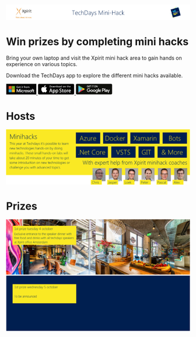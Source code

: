 ![Xpirit TechDays MiniHack Banner](./HackBanner-s.png)

# Win prizes by completing mini hacks
Bring your own laptop and visit the Xpirit mini hack area to gain hands on experience on various topics.

Download the TechDays app to explore the different mini hacks available. 

<a href="https://www.microsoft.com/store/apps/9NBLGGH4TBWD">
<img alt="Microsoft" src="Images/badge-windows-x2.png" height=30>
</a>
<a href="https://itunes.apple.com/us/app/techdays-16/id1137372151?ls=1&mt=8">
<img alt="Apple" src="Images/badge-apple-x2.png" height=30>
</a>
<a href="https://play.google.com/store/apps/details?id=com.xpirit.techdays">
<img alt="Google" src="Images/badge-google-x2.png" height=30>
</a>

# Hosts
![Xpirit Hosts](Images/minihacksbanner.png)

# Prizes
![Prize 1](Images/prize1.png)
![Prize 1](Images/prize2.png)